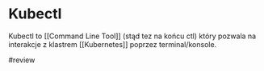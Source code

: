 # Kubectl

Kubectl to [[Command Line Tool]] (stąd tez na końcu ctl) który pozwala na interakcje z klastrem [[Kubernetes]] poprzez terminal/konsole.

#review 